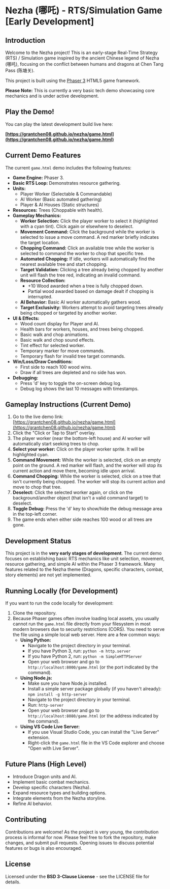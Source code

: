 # Nezha (哪吒) - RTS/Simulation Game [Early Development]

## Introduction

Welcome to the Nezha project! This is an early-stage Real-Time Strategy (RTS) / Simulation game inspired by the ancient Chinese legend of Nezha (哪吒), focusing on the conflict between humans and dragons at Chen Tang Pass (陈塘关).

This project is built using the [Phaser 3](https://phaser.io/) HTML5 game framework.

**Please Note:** This is currently a very basic tech demo showcasing core mechanics and is under active development.

## Play the Demo!

You can play the latest development build live here:

**[https://grantchen08.github.io/nezha/game.html](https://grantchen08.github.io/nezha/game.html)**

## Current Demo Features

The current `game.html` demo includes the following features:

* **Game Engine:** Phaser 3.
* **Basic RTS Loop:** Demonstrates resource gathering.
* **Units:**
    * Player Worker (Selectable & Commandable)
    * AI Worker (Basic automated gathering)
    * Player & AI Houses (Static structures)
* **Resources:** Trees (Choppable with health).
* **Gameplay Mechanics:**
    * **Worker Selection:** Click the player worker to select it (highlighted with a cyan tint). Click again or elsewhere to deselect.
    * **Movement Command:** Click the background while the worker is selected to issue a move command. A red marker briefly indicates the target location.
    * **Chopping Command:** Click an available tree while the worker is selected to command the worker to chop that specific tree.
    * **Automated Chopping:** If idle, workers will automatically find the nearest available tree and start chopping.
    * **Target Validation:** Clicking a tree already being chopped by another unit will flash the tree red, indicating an invalid command.
    * **Resource Collection:**
        * +10 Wood awarded when a tree is fully chopped down.
        * Partial wood awarded based on damage dealt if chopping is interrupted.
    * **AI Behavior:** Basic AI worker automatically gathers wood.
    * **Target Exclusivity:** Workers attempt to avoid targeting trees already being chopped or targeted by another worker.
* **UI & Effects:**
    * Wood count display for Player and AI.
    * Health bars for workers, houses, and trees being chopped.
    * Basic walk and chop animations.
    * Basic walk and chop sound effects.
    * Tint effect for selected worker.
    * Temporary marker for move commands.
    * Temporary flash for invalid tree target commands.
* **Win/Loss/Draw Conditions:**
    * First side to reach 100 wood wins.
    * Draw if all trees are depleted and no side has won.
* **Debugging:**
    * Press 'd' key to toggle the on-screen debug log.
    * Debug log shows the last 10 messages with timestamps.

## Gameplay Instructions (Current Demo)

1.  Go to the live demo link: [https://grantchen08.github.io/nezha/game.html](https://grantchen08.github.io/nezha/game.html)
2.  Click the "Click or Tap to Start" overlay.
3.  The player worker (near the bottom-left house) and AI worker will automatically start seeking trees to chop.
4.  **Select your worker:** Click on the player worker sprite. It will be highlighted cyan.
5.  **Command Movement:** While the worker is selected, click on an empty point on the ground. A red marker will flash, and the worker will stop its current action and move there, becoming idle upon arrival.
6.  **Command Chopping:** While the worker is selected, click on a tree that isn't currently being chopped. The worker will stop its current action and move to chop that tree.
7.  **Deselect:** Click the selected worker again, or click on the background/another object (that isn't a valid command target) to deselect.
8.  **Toggle Debug:** Press the 'd' key to show/hide the debug message area in the top-left corner.
9.  The game ends when either side reaches 100 wood or all trees are gone.

## Development Status

This project is in the **very early stages of development**. The current demo focuses on establishing basic RTS mechanics like unit selection, movement, resource gathering, and simple AI within the Phaser 3 framework. Many features related to the Nezha theme (Dragons, specific characters, combat, story elements) are not yet implemented.

## Running Locally (for Development)

If you want to run the code locally for development:

1.  Clone the repository.
2.  Because Phaser games often involve loading local assets, you usually cannot run the `game.html` file directly from your filesystem in most modern browsers due to security restrictions (CORS). You need to serve the file using a simple local web server. Here are a few common ways:
    * **Using Python:**
        * Navigate to the project directory in your terminal.
        * If you have Python 3, run: `python -m http.server`
        * If you have Python 2, run: `python -m SimpleHTTPServer`
        * Open your web browser and go to `http://localhost:8000/game.html` (or the port indicated by the command).
    * **Using Node.js:**
        * Make sure you have Node.js installed.
        * Install a simple server package globally (if you haven't already): `npm install -g http-server`
        * Navigate to the project directory in your terminal.
        * Run: `http-server`
        * Open your web browser and go to `http://localhost:8080/game.html` (or the address indicated by the command).
    * **Using VS Code Live Server:**
        * If you use Visual Studio Code, you can install the "Live Server" extension.
        * Right-click the `game.html` file in the VS Code explorer and choose "Open with Live Server".

## Future Plans (High Level)

* Introduce Dragon units and AI.
* Implement basic combat mechanics.
* Develop specific characters (Nezha).
* Expand resource types and building options.
* Integrate elements from the Nezha storyline.
* Refine AI behavior.

## Contributing

Contributions are welcome! As the project is very young, the contribution process is informal for now. Please feel free to fork the repository, make changes, and submit pull requests. Opening issues to discuss potential features or bugs is also encouraged.

## License

Licensed under the **BSD 3-Clause License** - see the LICENSE file for details.
